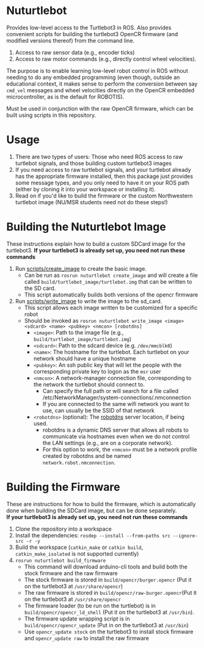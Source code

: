 # Nuturtlebot 
Provides low-level access to the Turtlebot3 in ROS. 
Also provides convenient scripts for building the turtlebot3 OpenCR firmware (and modified versions thereof) from the command line.

1. Access to raw sensor data (e.g., encoder ticks)
2. Access to raw motor commands (e.g., directly control wheel velocities).

The purpose is to enable learning low-level robot control in ROS without needing to do any embedded programming
(even though, outside an educational context, it makes sense to perform the conversion between say `cmd_vel` messages and
wheel velocities directly on the OpenCR embedded microcontroller, as is the default for ROBOTIS).

Must be used in conjunction with the raw OpenCR firmware, which can be built using scripts in this repository.

# Usage
1. There are two types of users: Those who need ROS access to raw turtlebot signals, and those building custom turtlebot3 images
2. If you need access to raw turtlebot signals, and your turtlebot already has the appropriate firmware installed, then this package
   just provides some message types, and you only need to have it on your ROS path (either by cloning it into your workspace or installing it).
3. Read on if you'd like to build the firmware or the custom Northwestern turtlebot image (NU/MSR students need not do these steps!)

# Building the Nuturtlebot Image
These instructions explain how to build a  custom SDCard  image for the turtlebot3.
**If your turtlebot3 is already set up, you need not run these commands**

1. Run [scripts/create_image](scripts/create_image) to create the basic image.
   - Can be run as `rosrun nuturtlebot create_image` and will create a file called `build/turtlebot_image/turtlebot.img` that can be written to the SD card.
   - This script automatically builds both versions of the opencr firmware
2. Run [scripts/write_image](scripts/write_image) to write the image to the sd_card.
   - This script allows each image written to be customized for a specific robot
   - Should be invoked as `rosrun nuturtlebot write_image <image> <sdcard> <name> <pubkey> <nmcon> [robotdns]`
     - `<image>`: Path to the image file (e.g., `build/turtlebot_image/turtlebot.img`)
     - `<sdcard>`: Path to the sdcard device (e.g. `/dev/mmcblk0`)
     - `<name>`: The hostname for the turtlebot. Each turtlebot on your network should have a unique hostname
     - `<pubkey>`: An ssh public key that will let the people with the corresponding private key to logon as the `msr` user
     - `<nmcon>`: A network-manager connection file, corresponding to the network the turtlebot should connect to.
       - Can specify the full path or will search for a file called /etc/NetworkManager/system-connections/<nmcon>.nmconnection
       - If you are connected to the same wifi network you want to use, <nmcon> can usually be the SSID of that network
     - `<robotdns>` (optional): The [robotdns](https://github.com/m-elwin/robotdns) server location, if being used.
       - robotdns is a dynamic DNS server that allows all robots to communicate via hostnames even when we do not control the LAN settings (e.g., are on a corporate network).
       - For this option to work, the `<nmcon>` must be a network profile created by robotdns and be named `network.robot.nmconnection`.
         
# Building the Firmware
These are instructions for how to build the firmware, which is automatically done when building the SDCard image, but can be done separately.  
**If your turtlebot3 is already set up, you need not run these commands**

1. Clone the repository into a workspace
2. Install the dependencies: `rosdep --install --from-paths src --ignore-src -r -y`
3. Build the workspace (`catkin_make` or `catkin build`, `catkin_make_isolated` is not supported currently)
4. `rosrun nuturtlebot build_firmware`
   - This command will download arduino-cli tools and build both the stock firmware and the raw firmware
   - The stock firmware is stored in `build/opencr/burger.opencr` (Put it on the turtlebot3 at `/usr/share/opencr`)
   - The raw firmware is stored in `build/opencr/raw-burger.opencr`(Put it on the turtlebot3 at `/usr/share/opencr`
   - The firmware loader (to be run on the turtlebot) is in `build/opencr/opencr_ld_shell` (Put it on the turtlebot3 at `/usr/bin`).
   - The firmware update wrapping script is in `build/opencr/opencr_update` (Put in on the turtlebot3 at `/usr/bin`)
   - Use `opencr_update stock` on the turtlebot3 to install stock firmware and `opencr_update raw` to install the raw firmware
